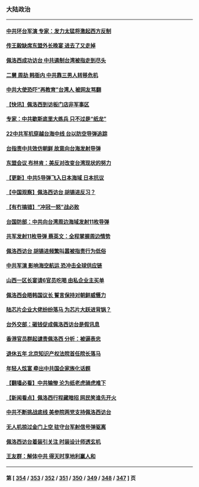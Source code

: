 ### 大陆政治
---
#### [中共环台军演 专家：发力太猛将激起西方反制](../../pages/ncid277/n13795658.md) 
#### [传王毅缺席东盟外长晚宴 进去了又走掉](../../pages/ncid277/n13795674.md) 
#### [佩洛西成功访台 中共遏制台湾被指走到尽头](../../pages/ncid277/n13795711.md) 
#### [二舅 周劼 韩衙内 中共靠三男人转移危机](../../pages/ncid277/n13795742.md) 
#### [中共大使恐吓“再教育”台湾人 被网友骂翻](../../pages/ncid277/n13795733.md) 
#### [【快讯】佩洛西到访板门店非军事区](../../pages/ncid277/n13795722.md) 
#### [专家：中共歇斯底里大练兵 只不过是“纸龙”](../../pages/ncid277/n13795695.md) 
#### [22中共军机穿越台海中线 台以防空导弹追踪](../../pages/ncid277/n13795675.md) 
#### [台指责中共效仿朝鲜 故意向台海发射导弹](../../pages/ncid277/n13795646.md) 
#### [东盟会议 布林肯：美反对改变台湾现状的努力](../../pages/ncid277/n13795470.md) 
#### [【更新】中共5导弹飞入日本海域 日本抗议](../../pages/ncid277/n13795616.md) 
#### [【中国观察】佩洛西访台 胡锡进反习？](../../pages/ncid277/n13795454.md) 
#### [【有冇搞错】“冲冠一怒”战必败](../../pages/ncid277/n13795285.md) 
#### [台国防部：中共向台湾周边海域发射11枚导弹](../../pages/ncid277/n13795371.md) 
#### [共军发射11枚导弹 蔡英文：全程掌握周边情势](../../pages/ncid277/n13795438.md) 
#### [佩洛西访台 胡锡进频繁叫嚣被指责行为低俗](../../pages/ncid277/n13795468.md) 
#### [中共军演 影响海空航运 恐冲击全球供应链](../../pages/ncid277/n13795437.md) 
#### [山西一区长宴请6官员吃喝 由私企业主买单](../../pages/ncid277/n13795339.md) 
#### [佩洛西会晤韩国议长 誓言保持对朝鲜威慑力](../../pages/ncid277/n13795357.md) 
#### [陆芯片企业大佬纷纷落马 为芯片大跃进背锅？](../../pages/ncid277/n13795230.md) 
#### [台外交部：砸钱促成佩洛西访台是假讯息](../../pages/ncid277/n13795314.md) 
#### [香港官员群起谴责佩洛西 分析：被逼表忠](../../pages/ncid277/n13795260.md) 
#### [退休五年 北京知识产权法院首任院长落马](../../pages/ncid277/n13795286.md) 
#### [年轻人炫富 牵出中共国企家族化话题](../../pages/ncid277/n13795235.md) 
#### [【翻墙必看】中共输惨 沦为纸老虎骑虎难下](../../pages/ncid277/n13795075.md) 
#### [【新闻看点】佩洛西行程藏暗招 网民笑谁先开火](../../pages/ncid277/n13794998.md) 
#### [中共不断挑战底线 美参院两党支持佩洛西访台](../../pages/ncid277/n13795124.md) 
#### [无人机掠过金门上空 驻守台军射信号弹驱离](../../pages/ncid277/n13795090.md) 
#### [佩洛西访台着装引关注 时装设计师透玄机](../../pages/ncid277/n13795048.md) 
#### [王友群：解体中共 得天时享地利赢人和](../../pages/ncid277/n13795061.md) 

---
#### 第 [ [354](./354.md) / [353](./353.md) / [352](./352.md) / [351](./351.md) / [350](./350.md) / [349](./349.md) / [348](./348.md) / [347](./347.md) ] 页
